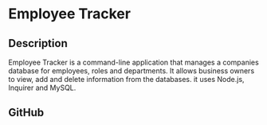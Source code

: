 # Employee Tracker

## Description

Employee Tracker is a command-line application that manages a companies database for employees, roles and departments. It allows business owners to view, add and delete information from the databases. it uses Node.js, Inquirer and MySQL.

## GitHub

